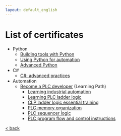 ```yaml
---
layout: default_english
---
```


<!-- [< back](../) -->

# List of certificates

- Python
    - [Building tools with Python](/certificates/CertificateOfCompletion_Building%20Tools%20with%20Python.pdf)
    - [Using Python for automation](/certificates/CertificateOfCompletion_Using%20Python%20for%20Automation.pdf)
    - [Advanced Python](/certificates/CertificateOfCompletion_Advanced%20Python.pdf)
- C#
    - [C#: advanced practices](/certificates/CertificateOfCompletion_C%20Advanced%20Practices.pdf)
- Automation
    - [Become a PLC developer](/certificates/CertificateOfCompletion_Become%20a%20PLC%20Developer.pdf) (Learning Path)
        - [Learning industrial automation](/certificates/CertificateOfCompletion_Learning%20Industrial%20Automation.pdf)
        - [Learning PLC ladder logic](/certificates/CertificateOfCompletion_Learning%20PLC%20Ladder%20Logic.pdf)
        - [CLP ladder logic essential training](/certificates/CertificateOfCompletion_PLC%20Ladder%20Logic%20Essential%20Training.pdf)
        - [PLC memory organization](/certificates/CertificateOfCompletion_PLC%20Memory%20Organization.pdf)
        - [PLC sequencer logic](/certificates/CertificateOfCompletion_PLC%20Sequencer%20Logic.pdf)
        - [PLC program flow and control instructions](/certificates/CertificateOfCompletion_PLC%20Program%20Flow%20and%20Control%20Instructions.pdf)

[< back](../)